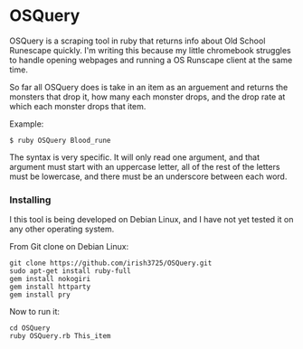 # OSQuery
OSQuery is a scraping tool in ruby that returns info about Old School Runescape quickly. I'm writing this because my little chromebook struggles to handle opening webpages and running a OS Runscape client at the same time.

So far all OSQuery does is take in an item as an arguement and returns the monsters that drop it, how many each monster drops, and the drop rate at which each monster drops that item.

Example:

    $ ruby OSQuery Blood_rune

The syntax is very specific. It will only read one argument, and that argument must start with an uppercase letter, all of the rest of the letters must be lowercase, and there must be an underscore between each word.

### Installing
 
I this tool is being developed on Debian Linux, and I have not yet tested it on any other operating system.

From Git clone on Debian Linux:

    git clone https://github.com/irish3725/OSQuery.git
    sudo apt-get install ruby-full
    gem install nokogiri
    gem install httparty
    gem install pry

Now to run it:

    cd OSQuery
    ruby OSQuery.rb This_item

